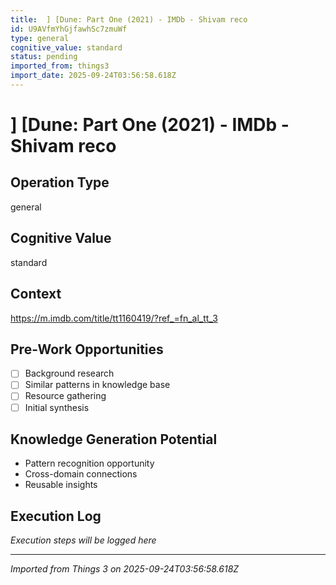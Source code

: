```yaml
---
title:  ] [Dune: Part One (2021) - IMDb - Shivam reco
id: U9AVfmYhGjfawhSc7zmuWf
type: general
cognitive_value: standard
status: pending
imported_from: things3
import_date: 2025-09-24T03:56:58.618Z
---
```


#  ] [Dune: Part One (2021) - IMDb - Shivam reco

## Operation Type
general

## Cognitive Value
standard

## Context
https://m.imdb.com/title/tt1160419/?ref_=fn_al_tt_3

## Pre-Work Opportunities
- [ ] Background research
- [ ] Similar patterns in knowledge base
- [ ] Resource gathering
- [ ] Initial synthesis

## Knowledge Generation Potential
- Pattern recognition opportunity
- Cross-domain connections
- Reusable insights

## Execution Log
*Execution steps will be logged here*

---
*Imported from Things 3 on 2025-09-24T03:56:58.618Z*
